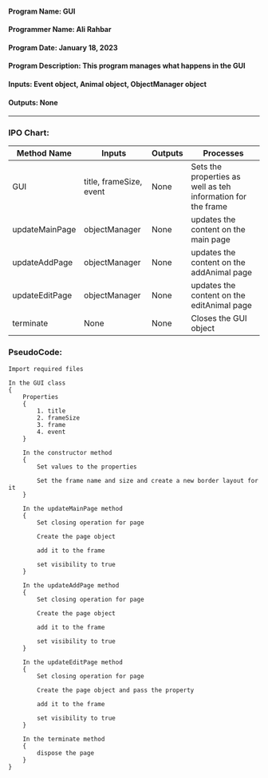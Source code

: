 #### Program Name: GUI
#### Programmer Name: Ali Rahbar
#### Program Date: January 18, 2023
#### Program Description: This program manages what happens in the GUI
#### Inputs: Event object, Animal object, ObjectManager object
#### Outputs: None

---

### IPO Chart:


| **Method Name** | **Inputs**              | **Outputs** | **Processes**                                                |
|-----------------|-------------------------|-------------|--------------------------------------------------------------|
| GUI             | title, frameSize, event | None        | Sets the properties as well as teh information for the frame |
| updateMainPage  | objectManager           | None        | updates the content on the main page                         |
| updateAddPage   | objectManager           | None        | updates the content on the addAnimal page                    |
| updateEditPage  | objectManager           | None        | updates the content on the editAnimal page                   |
| terminate       | None                    | None        | Closes the GUI object                                        |

### PseudoCode:

```text
Import required files

In the GUI class
{
    Properties
    {
        1. title
        2. frameSize
        3. frame
        4. event
    }
    
    In the constructor method
    {
        Set values to the properties
        
        Set the frame name and size and create a new border layout for it
    }
    
    In the updateMainPage method
    {
        Set closing operation for page
        
        Create the page object
        
        add it to the frame
        
        set visibility to true
    }
    
    In the updateAddPage method
    {
        Set closing operation for page
        
        Create the page object
        
        add it to the frame
        
        set visibility to true
    }
    
    In the updateEditPage method
    {
        Set closing operation for page
        
        Create the page object and pass the property
        
        add it to the frame
        
        set visibility to true
    }
    
    In the terminate method
    {
        dispose the page
    }
}
```

